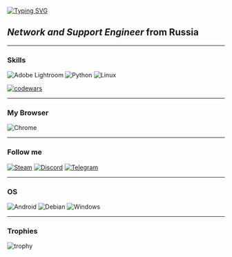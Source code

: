 [![Typing SVG](https://readme-typing-svg.herokuapp.com?font=Fira+Code&pause=1000&color=9E3DF7&width=435&lines=Viktor+Ushakov+//Viandr)](https://t.me/Viandr_fsociety)

## *Network and Support Engineer* from Russia
---
### Skills

![Adobe Lightroom](https://img.shields.io/badge/Adobe%20Lightroom--31A8FF.svg?style=for-the-badge&logo=Adobe%20Lightroom&logoColor=31A8FF) ![Python](https://img.shields.io/badge/python--3670A0?style=for-the-badge&logo=python&logoColor=ffdd54) ![Linux](https://img.shields.io/badge/Linux--FCC624?style=for-the-badge&logo=linux&logoColor=FCC624)

[![codewars](https://www.codewars.com/users/Viandr/badges/large)](https://www.codewars.com/users/Viandr)   

---

### My Browser 

![Chrome](https://img.shields.io/badge/chrome--4285F4.svg?style=for-the-badge&logo=googlechrome&logoColor=4285F4)

---

### Follow me
[![Steam](https://img.shields.io/badge/steam--%23000000.svg?style=for-the-badge&logo=steam&logoColor=%23000000)](https://steamcommunity.com/id/Viandr55RUS) [![Discord](https://img.shields.io/badge/Discord--%235865F2.svg?style=for-the-badge&logo=discord&logoColor=235865F2)](https://discordapp.com/users/136117757656694784/) [![Telegram](https://img.shields.io/badge/Telegram--2CA5E0?style=for-the-badge&logo=telegram&logoColor=2CA5E0)](https://t.me/Viandr_fsociety)

---

### OS
![Android](https://img.shields.io/badge/Android-9-3DDC84?style=for-the-badge&logo=android&logoColor=3DDC84) ![Debian](https://img.shields.io/badge/Debian-11-D70A53?style=for-the-badge&logo=debian&logoColor=D70A53) ![Windows](https://img.shields.io/badge/Windows-10-blue?style=for-the-badge&logo=windows&logoColor=blue) 

---
### Trophies
![trophy](https://github-profile-trophy.vercel.app/?username=Viandr55&theme=gitdimmed)
